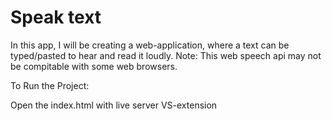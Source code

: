 # Speak text
 In this app, I will be creating a web-application, where a text can be typed/pasted to hear and read it loudly. Note: This web speech api may not be compitable with some web browsers. 
 
 To Run the Project: 
 
 Open the index.html with live server VS-extension
